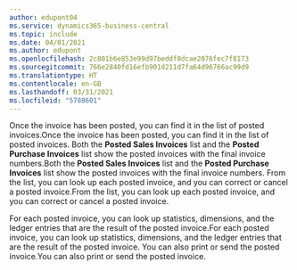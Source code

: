 ```yaml
---
author: edupont04
ms.service: dynamics365-business-central
ms.topic: include
ms.date: 04/01/2021
ms.author: edupont
ms.openlocfilehash: 2c801b6e853e99d97beddf8dcae2076fec7f8173
ms.sourcegitcommit: 766e2840fd16efb901d211d7fa64d96766ac99d9
ms.translationtype: HT
ms.contentlocale: en-GB
ms.lasthandoff: 03/31/2021
ms.locfileid: "5788601"
---
```

<span data-ttu-id="76b62-101">Once the invoice has been posted, you can find it in the list of posted invoices.</span><span class="sxs-lookup"><span data-stu-id="76b62-101">Once the invoice has been posted, you can find it in the list of posted invoices.</span></span> <span data-ttu-id="76b62-102">Both the **Posted Sales Invoices** list and the **Posted Purchase Invoices** list show the posted invoices with the final invoice numbers.</span><span class="sxs-lookup"><span data-stu-id="76b62-102">Both the **Posted Sales Invoices** list and the **Posted Purchase Invoices** list show the posted invoices with the final invoice numbers.</span></span> <span data-ttu-id="76b62-103">From the list, you can look up each posted invoice, and you can correct or cancel a posted invoice.</span><span class="sxs-lookup"><span data-stu-id="76b62-103">From the list, you can look up each posted invoice, and you can correct or cancel a posted invoice.</span></span>  

<span data-ttu-id="76b62-104">For each posted invoice, you can look up statistics, dimensions, and the ledger entries that are the result of the posted invoice.</span><span class="sxs-lookup"><span data-stu-id="76b62-104">For each posted invoice, you can look up statistics, dimensions, and the ledger entries that are the result of the posted invoice.</span></span> <span data-ttu-id="76b62-105">You can also print or send the posted invoice.</span><span class="sxs-lookup"><span data-stu-id="76b62-105">You can also print or send the posted invoice.</span></span>  
